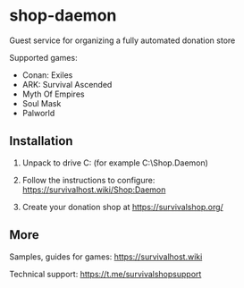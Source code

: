 # shop-daemon
Guest service for organizing a fully automated donation store

Supported games:

- Conan: Exiles
- ARK: Survival Ascended
- Myth Of Empires
- Soul Mask
- Palworld

## Installation

1) Unpack to drive C: (for example C:\Shop.Daemon)

2) Follow the instructions to configure: https://survivalhost.wiki/Shop:Daemon

3) Create your donation shop at https://survivalshop.org/

## More

Samples, guides for games: https://survivalhost.wiki

Technical support: https://t.me/survivalshopsupport